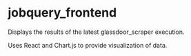# jobquery_frontend

Displays the results of the latest glassdoor_scraper execution.

Uses React and Chart.js to provide visualization of data.
